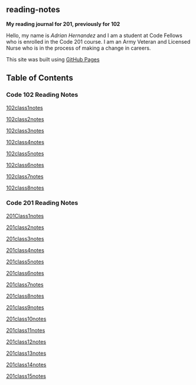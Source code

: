 ## reading-notes

**My reading journal for 201, previously for 102** 

Hello, my name is *Adrian Hernandez* and I am a student at Code Fellows who is enrolled in the Code 201 course. I am an Army Veteran and Licensed Nurse who is in the process of making a change in careers.



This site was built using [GitHub Pages](https://github.com/Adrian6759)

## Table of Contents

### Code 102 Reading Notes

[102class1notes](102/class1notes.md)

[102class2notes](102/class2notes.md)

[102class3notes](102/class3notes.md)

[102class4notes](102/class4notes.md)

[102class5notes](102/class5notes.md)

[102class6notes](102/class6notes.md)

[102class7notes](102/class7notes.md)

[102class8notes](102/class8notes.md)

### Code 201 Reading Notes

[201Class1notes](201/class01-.md)

[201class2notes](201/class2notes201.md)

[201class3notes](201/class3notes201.md)

[201class4notes](201/class4notes201.md)

[201class5notes](201/class5notes201.md)

[201class6notes](201/class6notes201.md)

[201class7notes](201/class7notes201.md)

[201class8notes](201/class8notes201.md)

[201class9notes](201/class9notes201.md)

[201class10notes](201/class10notes201.md)

[201class11notes](201/class11notes201.md)

[201class12notes](201/class12notes201.md)

[201class13notes](201/class13notes201.md)

[201class14notes](201/class14notes201.md)

[201class15notes](201/class15notes201.md)